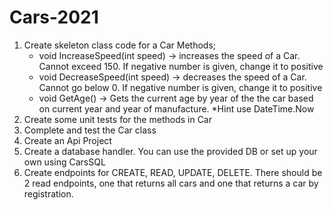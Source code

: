 # Cars-2021
1.  Create skeleton class code for a Car
    Methods;
      - void IncreaseSpeed(int speed) -> increases the speed of a Car.  Cannot exceed 150.  If negative number is given, change it to positive
      - void DecreaseSpeed(int speed) -> decreases the speed of a Car.  Cannot go below 0.  If negative number is given, change it to positive
      - void GetAge() -> Gets the current age by year of the the car based on current year and year of manufacture.  *Hint use DateTime.Now
2.  Create some unit tests for the methods in Car
3.  Complete and test the Car class
4.  Create an Api Project
5.  Create a database handler.  You can use the provided DB or set up your own using CarsSQL
6.  Create endpoints for CREATE, READ, UPDATE, DELETE.  There should be 2 read endpoints, one that returns all cars and one that returns a car by registration. 

